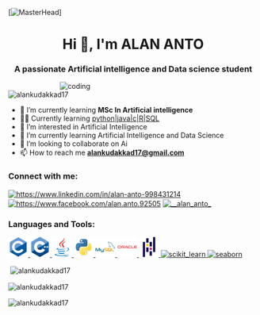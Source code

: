 [![MasterHead](https://qph.fs.quoracdn.net/main-qimg-b461c057dc88b51fc521235833b1c6a9)]
<h1 align="center">Hi 👋, I'm ALAN ANTO</h1>
<h3 align="center">A passionate Artificial intelligence and Data science student </h3>
<img align="right" alt="coding" width="400" src="https://cdn.dribbble.com/users/1162077/screenshots/3848914/programmer.gif">

<p align="left"> <img src="https://komarev.com/ghpvc/?username=alankudakkad17&label=Profile%20views&color=0e75b6&style=flat" alt="alankudakkad17" /> </p>

- 🌱 I’m currently learning **MSc In Artificial intelligence**
- 👨‍💻 Currently learning [python|java|c|R|SQL](python|java|c|R|SQL)
- 👀 I’m interested in Artificial Intelligence
- 🌱 I’m currently learning Artificial Intelligence and Data Science
- 💞️ I’m looking to collaborate on Ai
- 📫 How to reach me **alankudakkad17@gmail.com**

<h3 align="left">Connect with me:</h3>
<p align="left">
<a href="https://linkedin.com/in/https://www.linkedin.com/in/alan-anto-998431214" target="blank"><img align="center" src="https://raw.githubusercontent.com/rahuldkjain/github-profile-readme-generator/master/src/images/icons/Social/linked-in-alt.svg" alt="https://www.linkedin.com/in/alan-anto-998431214" height="30" width="40" /></a>
<a href="https://fb.com/https://www.facebook.com/alan.anto.92505" target="blank"><img align="center" src="https://raw.githubusercontent.com/rahuldkjain/github-profile-readme-generator/master/src/images/icons/Social/facebook.svg" alt="https://www.facebook.com/alan.anto.92505" height="30" width="40" /></a>
<a href="https://instagram.com/__alan_anto_" target="blank"><img align="center" src="https://raw.githubusercontent.com/rahuldkjain/github-profile-readme-generator/master/src/images/icons/Social/instagram.svg" alt="__alan_anto_" height="30" width="40" /></a>
</p>

<h3 align="left">Languages and Tools:</h3>
<p align="left"> <a href="https://www.cprogramming.com/" target="_blank" rel="noreferrer"> <img src="https://raw.githubusercontent.com/devicons/devicon/master/icons/c/c-original.svg" alt="c" width="40" height="40"/> </a> <a href="https://www.w3schools.com/cpp/" target="_blank" rel="noreferrer"> <img src="https://raw.githubusercontent.com/devicons/devicon/master/icons/cplusplus/cplusplus-original.svg" alt="cplusplus" width="40" height="40"/> </a> <a href="https://www.java.com" target="_blank" rel="noreferrer"> <img src="https://raw.githubusercontent.com/devicons/devicon/master/icons/java/java-original.svg" alt="java" width="40" height="40"/> </a> <a href="https://www.python.org" target="_blank" rel="noreferrer"> <img src="https://raw.githubusercontent.com/devicons/devicon/master/icons/python/python-original.svg" alt="python" width="40" height="40"/> </a> <a href="https://www.mysql.com/" target="_blank" rel="noreferrer"> <img src="https://raw.githubusercontent.com/devicons/devicon/master/icons/mysql/mysql-original-wordmark.svg" alt="mysql" width="40" height="40"/> </a> <a href="https://www.oracle.com/" target="_blank" rel="noreferrer"> <img src="https://raw.githubusercontent.com/devicons/devicon/master/icons/oracle/oracle-original.svg" alt="oracle" width="40" height="40"/> </a> <a href="https://pandas.pydata.org/" target="_blank" rel="noreferrer"> <img src="https://raw.githubusercontent.com/devicons/devicon/2ae2a900d2f041da66e950e4d48052658d850630/icons/pandas/pandas-original.svg" alt="pandas" width="40" height="40"/> </a>  <a href="https://scikit-learn.org/" target="_blank" rel="noreferrer"> <img src="https://upload.wikimedia.org/wikipedia/commons/0/05/Scikit_learn_logo_small.svg" alt="scikit_learn" width="40" height="40"/> </a> <a href="https://seaborn.pydata.org/" target="_blank" rel="noreferrer"> <img src="https://seaborn.pydata.org/_images/logo-mark-lightbg.svg" alt="seaborn" width="40" height="40"/> </a> </p>


<p>&nbsp;<img align="center" src="https://github-readme-stats.vercel.app/api?username=alankudakkad17&theme=blue-green" alt="alankudakkad17" /></p>
<p><img align="center" src="https://github-readme-stats.vercel.app/api/top-langs?username=alankudakkad17&theme=blue-green" alt="alankudakkad17" /></p>
<p><img align="center" src="https://github-readme-streak-stats.herokuapp.com/?user=alankudakkad17&theme=blue-green" alt="alankudakkad17" /></p>

